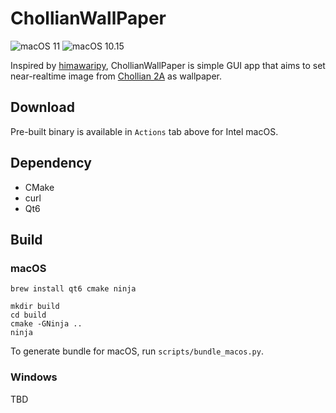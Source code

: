 # ChollianWallPaper

![macOS 11](https://github.com/pjessesco/ChollianWallPaper/actions/workflows/macOS11.yml/badge.svg) ![macOS 10.15](https://github.com/pjessesco/ChollianWallPaper/actions/workflows/macOS10.15.yml/badge.svg)


Inspired by [himawaripy](https://github.com/boramalper/himawaripy), ChollianWallPaper is simple GUI app that aims to set near-realtime image from [Chollian 2A](https://en.wikipedia.org/wiki/Chollian) as wallpaper.

## Download

Pre-built binary is available in `Actions` tab above for Intel macOS.

## Dependency

- CMake
- curl
- Qt6

 
## Build
 
### macOS
 
    brew install qt6 cmake ninja
    
    mkdir build
    cd build
    cmake -GNinja ..
    ninja
    
To generate bundle for macOS, run `scripts/bundle_macos.py`. 

### Windows

TBD

